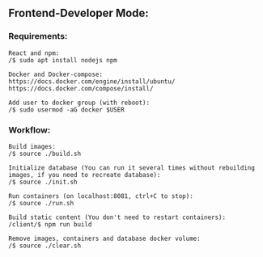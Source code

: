 ## Frontend-Developer Mode:

### Requirements:

	React and npm:
	/$ sudo apt install nodejs npm

	Docker and Docker-compose:
	https://docs.docker.com/engine/install/ubuntu/
	https://docs.docker.com/compose/install/

	Add user to docker group (with reboot):
	/$ sudo usermod -aG docker $USER


### Workflow:

	Build images:
	/$ source ./build.sh

	Initialize database (You can run it several times without rebuilding images, if you need to recreate database):
	/$ source ./init.sh

	Run containers (on localhost:8081, ctrl+C to stop):
	/$ source ./run.sh

	Build static content (You don't need to restart containers):
	/client/$ npm run build

	Remove images, containers and database docker volume:
	/$ source ./clear.sh
